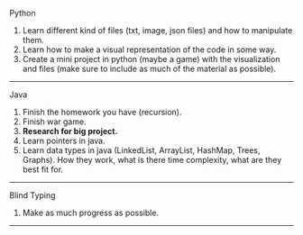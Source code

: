 Python
1. Learn different kind of files (txt, image, json files) and how to manipulate them.
2. Learn how to make a visual representation of the code in some way.
3. Create a mini project in python (maybe a game) with the visualization and files (make sure to include as much of the material as possible).
----
Java 
1. Finish the homework you have (recursion).
2. Finish war game.
3. **Research for big project.**
4. Learn pointers in java.
5. Learn data types in java (LinkedList, ArrayList, HashMap, Trees, Graphs). How they work, what is there time complexity, what are they best fit for.
----
Blind Typing
1. Make as much progress as possible.
----
